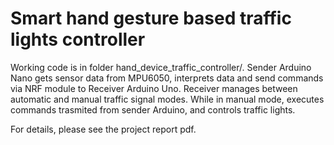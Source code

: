 # Smart hand gesture based traffic lights controller
Working code is in folder hand_device_traffic_controller/. Sender Arduino Nano gets sensor data from MPU6050, interprets data and send commands via NRF module to Receiver Arduino Uno. Receiver manages between automatic and manual traffic signal modes. While in manual mode, executes commands trasmited from sender Arduino, and controls traffic lights. 

For details, please see the project report pdf. 
